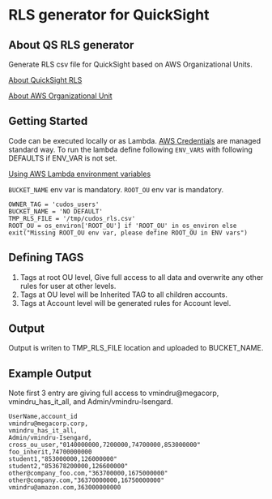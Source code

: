 # RLS generator for QuickSight

## About QS RLS generator 
Generate RLS csv file for QuickSight based on AWS Organizational Units.

[About QuickSight RLS](https://docs.aws.amazon.com/quicksight/latest/user/restrict-access-to-a-data-set-using-row-level-security.html)

[About AWS Organizational Unit ](https://docs.aws.amazon.com/organizations/latest/userguide/orgs_introduction.html)


## Getting Started 

Code can be executed locally or as Lambda. [AWS Credentials](https://boto3.amazonaws.com/v1/documentation/api/latest/guide/credentials.html) are managed standard way.
To run the lambda define following `ENV_VARS` with following DEFAULTS if ENV_VAR is not set. 

[Using AWS Lambda environment variables](https://docs.aws.amazon.com/lambda/latest/dg/configuration-envvars.html)


`BUCKET_NAME` env var is mandatory. 
`ROOT_OU` env var is mandatory. 

```
OWNER_TAG = 'cudos_users'
BUCKET_NAME = 'NO DEFAULT'
TMP_RLS_FILE = '/tmp/cudos_rls.csv'
ROOT_OU = os_environ['ROOT_OU'] if 'ROOT_OU' in os_environ else exit("Missing ROOT_OU env var, please define ROOT_OU in ENV vars")
```
## Defining TAGS

1) Tags at root OU level, Give full access to all data and overwrite any other rules for user at other levels.
2) Tags at OU level will be Inherited TAG to all children accounts.
2) Tags at Account level will be generated rules for Account level.


## Output 

Output is writen to TMP_RLS_FILE location and uploaded to BUCKET_NAME.


## Example Output 

Note first 3 entry are giving full access to vmindru@megacorp, vmindru_has_it_all, and Admin/vmindru-Isengard.

```
UserName,account_id
vmindru@megacorp.corp,
vmindru_has_it_all, 
Admin/vmindru-Isengard, 
cross_ou_user,"0140000000,7200000,74700000,853000000"
foo_inherit,74700000000
student1,"853000000,126000000"
student2,"853678200000,126600000"
other@company_foo.com,"363700000,1675000000"
other@company.com,"36370000000,16750000000"
vmindru@amazon.com,363000000000
```

